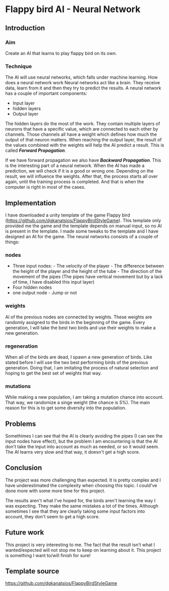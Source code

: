 # Flappy bird AI - Neural Network

## Introduction
### Aim
Create an AI that learns to play flappy bird on its own.
### Technique
 The AI will use neural networks, which falls under machine learning.
How does a neural network work
Neural networks act like a brain. They receive data, learn from it and then they try to predict the results.
A neural network has a couple of important components:
- Input layer
- hidden layers
- Output layer

 The hidden layers do the most of the work. They contain multiple layers of neurons that have a specific value, which are connected to each other by channels. Those channels all have a weight which defines how much the output of that neuron matters.
When reaching the output layer, the result of the values combined with the weights will help the AI predict a result. This is called ***Forward Propagation***.

If we have forward propagation we also have ***Backward Propagation***. This is the interesting part of a neural network. When the AI has made a prediction, we will check if it is a good or wrong one. Depending on the result, we will influence the weights. After that, the process starts all over again, until the training process is completed. And that is when the computer is right in most of the cases.

## Implementation
I have downloaded a unity template of the game Flappy bird (https://github.com/dgkanatsios/FlappyBirdStyleGame). This template only provided me the game and the template depends on manual input, so no AI is present in the template. I made some tweaks to the template and I have designed an AI for the game. The neural networks consists of a couple of things:
### nodes
- Three input nodes:
       - The velocity of the player
       - The difference between the height of the player and the height of the tube
       - The direction of the movement of the pipes (The pipes have vertical movement but by a lack of time, I have disabled this input layer)
 - Four hidden nodes
 - one output node 
       - Jump or not
### weights
Al of the previous nodes are connected by weights. These weights are randomly assigned to the birds in the beginning of the game. Every generation, I will take the best two birds and use their weights to make a new generation.
### regeneration
When all of the birds are dead, I spawn a new generation of birds. Like stated before I will use the two best performing birds of the previous generation. Doing that, I am imitating the process of natural selection and hoping to get the best set of weights that way.

### mutations
While making a new population, I am taking a mutation chance into account. That way, we randomize a singe weight (the chance is 5%). The main reason for this is to get some diversity into the population.

## Problems
Somethimes I can see that the AI is clearly avoiding the pipes (I can see the input nodes have effect), but the problem I am encountering is that the AI don't take the input into account as much as needed, or so it would seem. The AI learns very slow and that way, it doesn't get a high score.

## Conclusion
The project was more challenging than expected. It is pretty complex and I have underestimated the complexity when choosing this topic. I could've done more with some more time for this project.

The results aren't what I've hoped for, the birds aren't learning the way I was expecting. They make the same mistakes a lot of the times. Although sometimes I see that they are clearly taking some input factors into account, they don't seem to get a high score.

## Future work
This project is very interesting to me. The fact that the result isn't what I wanted/expected will not stop me to keep on learning about it. This project is something I want to/will finish for sure!

## Template source
https://github.com/dgkanatsios/FlappyBirdStyleGame
